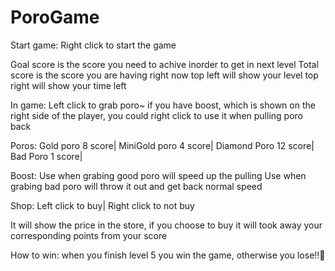 # PoroGame
Start game:
Right click to start the game

Goal score is the score you need to achive inorder to get in next level
Total score is the score you are having right now
top left will show your level
top right will show your time left


In game:
Left click to grab poro~
if you have boost, which is shown on the right side of the player, you could right click to use it when pulling poro back


Poros:
Gold poro  8 score|
MiniGold poro  4 score|
Diamond Poro 12 score|
Bad Poro  1 score|


Boost:
Use when grabing good poro will speed up the pulling
Use when grabing bad poro will throw it out and get back normal speed


Shop:
Left click to buy|
Right click to not buy

It will show the price in the store, if you choose to buy it will took away your corresponding points from your score


How to win:
when you finish level 5 you win the game, otherwise you lose!!🤣
